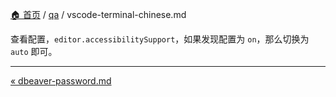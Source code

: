[🏠 首页](../_index.md) / [qa](_index.md) / vscode-terminal-chinese.md

查看配置，`editor.accessibilitySupport`，如果发现配置为 `on`，那么切换为 `auto` 即可。

---
[« dbeaver-password.md](dbeaver-password.md)
